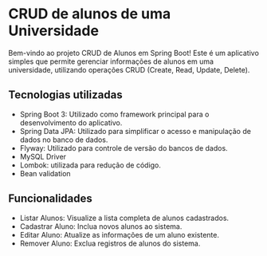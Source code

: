 # CRUD de alunos de uma Universidade

Bem-vindo ao projeto CRUD de Alunos em Spring Boot! Este é um aplicativo simples que permite gerenciar informações de alunos em uma universidade, utilizando operações CRUD (Create, Read, Update, Delete).

## Tecnologias utilizadas
- Spring Boot 3: Utilizado como framework principal para o desenvolvimento do aplicativo.
- Spring Data JPA: Utilizado para simplificar o acesso e manipulação de dados no banco de dados.
- Flyway: Utilizado para controle de versão do bancos de dados.
- MySQL Driver
- Lombok: utilizada para redução de código.
- Bean validation

## Funcionalidades
- Listar Alunos: Visualize a lista completa de alunos cadastrados.
- Cadastrar Aluno: Inclua novos alunos ao sistema.
- Editar Aluno: Atualize as informações de um aluno existente.
- Remover Aluno: Exclua registros de alunos do sistema.
